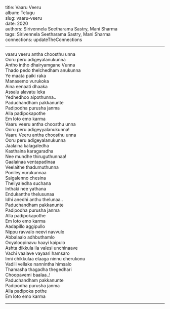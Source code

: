 title: Vaaru Veeru  
album: Telugu  
slug: vaaru-veeru  
date: 2020  
authors: Sirivennela Seetharama Sastry, Mani Sharma  
tags: Sirivennela Seetharama Sastry, Mani Sharma  
connections: updateTheConnections  

------------

vaaru veeru antha choosthu unna  
Ooru peru adigeyalanukunna  
Antho intho dhairyamgane Vunna  
Thado pedo thelchedham anukunna  
Ye maata paiki raka  
Manasemo vurukoka  
Aina eenaati dhaaka  
Assalu alavatu leka  
Yedhedhoo aipothunna..  
Paduchandham pakkanunte  
Padipodha purusha janma  
Alla padipokapothe  
Em loto emo karma  
Vaaru veeru antha choosthu unna  
Ooru peru adigeyyalanukunna!  
Vaaru Veeru antha choosthu unna  
Ooru peru adigeyalanukunna  
Jaalaina kalagaledha  
Kasthaina karagaradha  
Nee mundhe thiruguthunnaa!  
Gaalainaa ventapadinaa  
Veelaithe thadumuthunna  
Poniley vurukunnaa  
Saigalenno chesina  
Theliyaledha suchana  
Inthaki nee yathana  
Endukanthe thelusunaa  
Idhi anedhi anthu thelunaa..  
Paduchandham pakkanunte  
Padipodha purusha janma  
Alla padipokapothe  
Em loto emo karma  
Aadapillo aggipullo  
Nippu ravvalo neevi navvulo  
Abbalaalo adhbuthamlo  
Ooyaloopinavu haayi kaipulo  
Ashta dikkula ila valesi unchinaave  
Vachi vaalave vayaari hamsaro  
Inni chikkulaa elaaga ninnu cherukonu  
Vadili vellake nannintha himsalo  
Thamasha thagadha thegedhari  
Choopavemi baalaa..!  
Paduchandham pakkanunte  
Padipodha purusha janma  
Alla padipoka pothe  
Em loto emo karma  


------------
